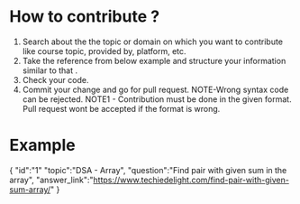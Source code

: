 # How to contribute ?

1.	Search about the the topic or domain on which you want to  contribute like course topic, provided by, platform, etc.
2.	Take the reference from below example and structure your  information similar to that .
3.	Check your code.
4.	Commit your change and go for pull request.
NOTE-Wrong syntax code can be rejected.
NOTE1 - Contribution must be done in the given format. Pull request wont be accepted if the format is wrong.
# Example



{
  "id":"1"
  "topic":"DSA - Array",
  "question":"Find pair with given sum in the array",
  "answer_link":"https://www.techiedelight.com/find-pair-with-given-sum-array/"
}



